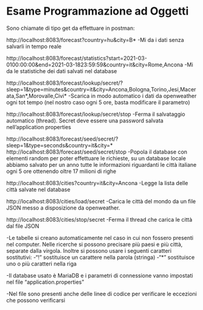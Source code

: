# Esame Programmazione ad Oggetti
Sono chiamate di tipo get da effettuare in postman:

http://localhost:8083/forecast?country=hu&city=B*
-Mi da i dati senza salvarli in tempo reale

http://localhost:8083/forecast/statistics?start=2021-03-0100:00:00&end=2021-03-1823:59:59&country=it&city=Rome,Ancona
 -Mi da le statistiche dei dati salvati nel database

http://localhost:8083/forecast/lookup/secret/?sleep=1&type=minutes&country=it&city=Ancona,Bologna,Torino,Jesi,Macerata,San*,Morovalle,Civi*
-Scarica in modo automatico i dati da openweather ogni tot tempo (nel nostro caso ogni 5 ore, basta modificare il parametro)

http://localhost:8083/forecast/lookup/secret/stop
-Ferma il salvataggio automatico (thread). Secret deve essere una password salvata nell’application properties

http://localhost:8083/forecast/seed/secret/?sleep=1&type=seconds&country=it&city=*
http://localhost:8083/forecast/seed/secret/stop
-Popola il database con elementi random per poter effettuare le richieste, su un database locale abbiamo salvato per un anno tutte le informazioni riguardanti le città italiane ogni 5 ore ottenendo oltre 17 milioni di righe

http://localhost:8083/cities?country=it&city=Ancona
-Legge la lista delle città salvate nel database

http://localhost:8083/cities/load/secret
-Carica le città del mondo da un file JSON messo a disposizione da openweather.

http://localhost:8083/cities/stop/secret
-Ferma il thread che carica le città dal file JSON


-Le tabelle si creano automaticamente nel caso in cui non fossero presenti nel computer.
Nelle ricerche si possono precisare più paesi e più città, separate dalla virgola. Inoltre si possono usare i seguenti caratteri sostitutivi:
-“!” sostituisce un carattere nella parola (stringa)
-“*” sostituisce uno o più caratteri nella riga

-Il database usato è MariaDB e i parametri di connessione vanno impostati nel file “application.properties”

-Nel file sono presenti anche delle linee di codice per verificare le eccezioni che possono verificarsi
